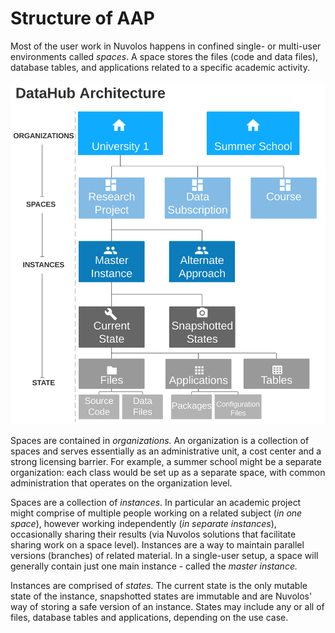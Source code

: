 # Structure of AAP

Most of the user work in Nuvolos happens in confined single- or multi-user environments called _spaces_. A space stores the files \(code and data files\), database tables, and applications related to a specific academic activity. 

![The hierarchical layout of Nuvolos](../.gitbook/assets/main-architecture-datahub-2.svg)



Spaces are contained in _organizations._ An organization is a collection of spaces and serves essentially as an administrative unit, a cost center and a strong licensing barrier. For example, a summer school might be a separate organization: each class would be set up as a separate space, with common administration that operates on the organization level.

Spaces are a collection of _instances_. In particular an academic project might comprise of multiple people working on a related subject \(_in one space_\), however working independently \(_in separate instances_\), occasionally sharing their results \(via Nuvolos solutions that facilitate sharing work on a space level\). Instances are a way to maintain parallel versions \(branches\) of related material. In a single-user setup, a space will generally contain just one main instance - called the _master instance._

Instances are comprised of _states._ The current state is the only mutable state of the instance, snapshotted states are immutable and are Nuvolos' way of storing a safe version of an instance. States may include any or all of files, database tables and applications, depending on the use case.







